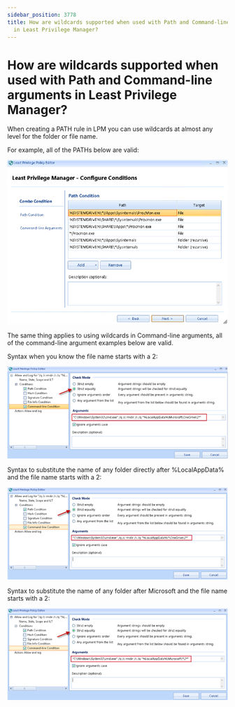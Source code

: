 ```yaml
---
sidebar_position: 3778
title: How are wildcards supported when used with Path and Command-line arguments
  in Least Privilege Manager?
---
```


# How are wildcards supported when used with Path and Command-line arguments in Least Privilege Manager?

When creating a PATH rule in LPM you can use wildcards at almost any level for the folder or file name.

For example, all of the PATHs below are valid:

![](../../../../../../static/images/PolicyPak/Content/Resources/Images/Troubleshooting/LeastPrivilege/667_1_image-20210312232539-1.png)

The same thing applies to using wildcards in Command-line arguments, all of the command-line argument examples below are valid.

Syntax when you know the file name starts with a 2:

![](../../../../../../static/images/PolicyPak/Content/Resources/Images/Troubleshooting/LeastPrivilege/667_2_image-20210316100826-1_942x394.png)

Syntax to substitute the name of any folder directly after %LocalAppData% and the file name starts with a 2:

![](../../../../../../static/images/PolicyPak/Content/Resources/Images/Troubleshooting/LeastPrivilege/667_3_image-20210316101015-2_944x398.png)

Syntax to substitute the name of any folder after Microsoft and the file name starts with a 2:

![](../../../../../../static/images/PolicyPak/Content/Resources/Images/Troubleshooting/LeastPrivilege/667_4_image-20210316101118-3_940x391.png)